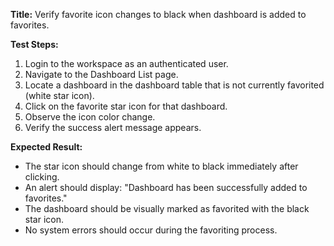 **Title:** Verify favorite icon changes to black when dashboard is added to favorites.

**Test Steps:**
1. Login to the workspace as an authenticated user.
2. Navigate to the Dashboard List page.
3. Locate a dashboard in the dashboard table that is not currently favorited (white star icon).
4. Click on the favorite star icon for that dashboard.
5. Observe the icon color change.
6. Verify the success alert message appears.

**Expected Result:**
- The star icon should change from white to black immediately after clicking.
- An alert should display: "Dashboard has been successfully added to favorites."
- The dashboard should be visually marked as favorited with the black star icon.
- No system errors should occur during the favoriting process.